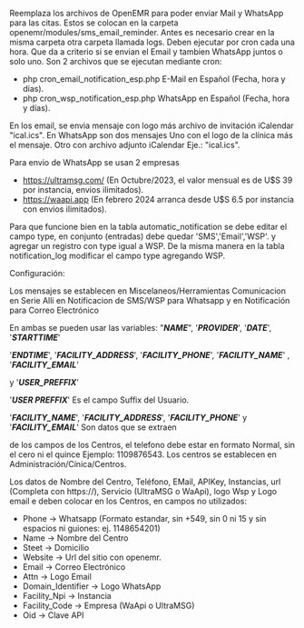 Reemplaza los archivos de OpenEMR para poder enviar Mail y WhatsApp para las citas.
Estos se colocan en la carpeta openemr/modules/sms_email_reminder.
Antes es necesario crear en la misma carpeta otra carpeta llamada logs.
Deben ejecutar por cron cada una hora.
Que da a criterio si se envian el Email y tambien WhatsApp juntos o solo uno.
Son 2 archivos que se ejecutan mediante cron:

- php cron_email_notification_esp.php  E-Mail en Español (Fecha, hora y días).
- php cron_wsp_notification_esp.php  WhatsApp en Español (Fecha, hora y días).

En los email, se envia mensaje con logo más archivo de invitación iCalendar "ical.ics".
En WhatsApp son dos mensajes
Uno con el logo de la clínica más el mensaje. Otro con archivo adjunto iCalendar
Eje.: "ical.ics".

Para envio de WhatsApp se usan 2 empresas

 - https://ultramsg.com/ (En Octubre/2023, el valor mensual es de U$S 39 por instancia, envios ilimitados).
 - https://waapi.app (En febrero 2024 arranca desde U$S 6.5 por instancia con envios ilimitados).

Para que funcione bien en la tabla automatic_notification se debe
editar el campo type, en conjunto (entradas) debe quedar 'SMS','Email','WSP'.
y agregar un registro con type igual a WSP.
De la misma manera en la tabla notification_log modificar el campo type agregando WSP.

Configuración:

Los mensajes se establecen en Miscelaneos/Herramientas Comunicacion en Serie
Alli en Notificacion de SMS/WSP para Whatsapp y en Notificación para Correo Electrónico

En ambas se pueden usar las variables: "***NAME***", '***PROVIDER***', '***DATE***', '***STARTTIME***'

'***ENDTIME***', '***FACILITY_ADDRESS***', '***FACILITY_PHONE***', '***FACILITY_NAME***' , '***FACILITY_EMAIL***'

y '***USER_PREFFIX***'

'***USER PREFFIX***' Es el campo Suffix del Usuario.

'***FACILITY_NAME***', '***FACILITY_ADDRESS***', '***FACILITY_PHONE***' y '***FACILITY_EMAIL***' Son datos que se extraen

de los campos de los Centros, el telefono debe estar en formato Normal, sin el cero ni el quince Ejemplo:
1109876543. Los centros se establecen en Administración/Cínica/Centros.

Los datos de Nombre del Centro, Teléfono, EMail, APIKey, Instancias, url (Completa con https://), Servicio (UltraMSG o WaApi),
logo Wsp y Logo email e deben colocar en los Centros, en campos no utilizados:

- Phone -> Whatsapp (Formato estandar, sin +549, sin 0 ni 15 y sin espacios ni guiones: ej. 1148654201)
- Name -> Nombre del Centro
- Steet -> Domicilio
- Website -> Url del sitio con openemr.
- Email -> Correo Electrónico
- Attn -> Logo Email
- Domain_Identifier -> Logo WhatsApp
- Facility_Npi -> Instancia
- Facility_Code -> Empresa (WaApi o UltraMSG)
- Oid -> Clave API

